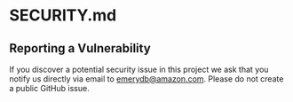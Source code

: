 # SECURITY.md

## Reporting a Vulnerability

If you discover a potential security issue in this project we ask that you notify us directly via email to [emerydb@amazon.com](mailto:emerydb@amazon.com). Please do not create a public GitHub issue.
